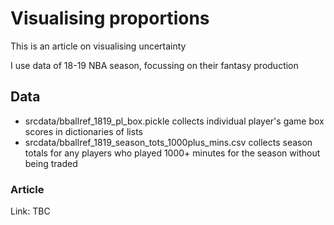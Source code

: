 # Visualising proportions
This is an article on visualising uncertainty

I use data of 18-19 NBA season, focussing on their fantasy production

## Data
- srcdata/bballref_1819_pl_box.pickle collects individual player's game box scores in dictionaries of lists
- srcdata/bballref_1819_season_tots_1000plus_mins.csv collects season totals for any players who played 1000+ minutes for the season without being traded 

### Article
Link: TBC